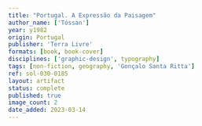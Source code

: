 ```yaml
---
title: "Portugal. A Expressão da Paisagem"
author_name: ['Tóssan']
year: y1982
origin: Portugal
publisher: 'Terra Livre'
formats: [book, book-cover]
disciplines: ['graphic-design', typography]
tags: [non-fiction, geography, 'Gonçalo Santa Ritta']
ref: sol-030-0185
layout: artifact
status: complete
published: true
image_count: 2
date_added: 2023-03-14
---
```


